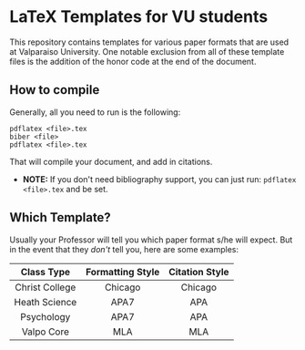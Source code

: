 # LaTeX Templates for VU students

This repository contains templates for various paper formats that are used at Valparaiso University.
One notable exclusion from all of these template files is the addition of the honor code at the end of the document.

## How to compile

Generally, all you need to run is the following:

```
pdflatex <file>.tex
biber <file>
pdflatex <file>.tex
```

That will compile your document, and add in citations.

* **NOTE:** If you don't need bibliography support, you can just run: `pdflatex <file>.tex` and be set.

## Which Template?

Usually your Professor will tell you which paper format s/he will expect. But in the event that they *don't* tell you, here are some examples:

| Class Type     | Formatting Style | Citation Style |
| :------:       | :--------:       | :------:       |
| Christ College | Chicago          | Chicago        |
| Heath Science  | APA7             | APA            |
| Psychology     | APA7             | APA            |
| Valpo Core     | MLA              | MLA            |
